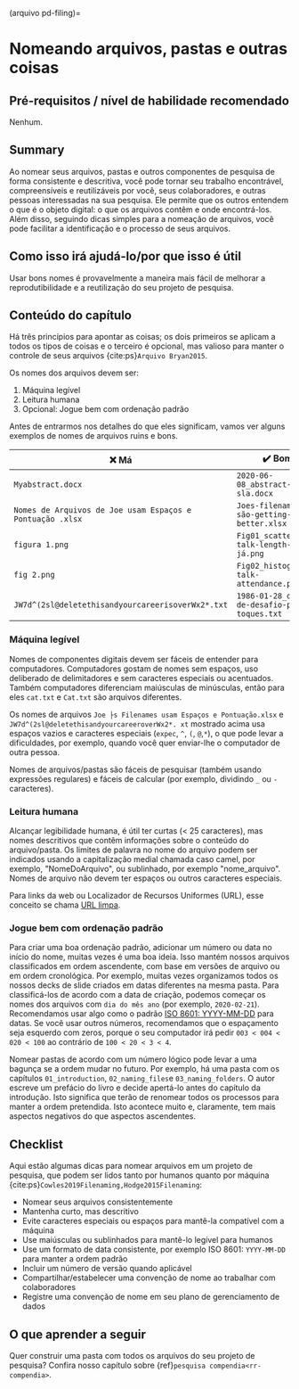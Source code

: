 (arquivo pd-filing)=
# Nomeando arquivos, pastas e outras coisas

## Pré-requisitos / nível de habilidade recomendado

Nenhum.

## Summary

Ao nomear seus arquivos, pastas e outros componentes de pesquisa de forma consistente e descritiva, você pode tornar seu trabalho encontrável, compreensíveis e reutilizáveis por você, seus colaboradores, e outras pessoas interessadas na sua pesquisa. Ele permite que os outros entendem o que é o objeto digital: o que os arquivos contêm e onde encontrá-los. Além disso, seguindo dicas simples para a nomeação de arquivos, você pode facilitar a identificação e o processo de seus arquivos.

## Como isso irá ajudá-lo/por que isso é útil

Usar bons nomes é provavelmente a maneira mais fácil de melhorar a reprodutibilidade e a reutilização do seu projeto de pesquisa.

## Conteúdo do capítulo

Há três princípios para apontar as coisas; os dois primeiros se aplicam a todos os tipos de coisas e o terceiro é opcional, mas valioso para manter o controle de seus arquivos {cite:ps}`Arquivo Bryan2015`.

Os nomes dos arquivos devem ser:
1. Máquina legível
2. Leitura humana
3. Opcional: Jogue bem com ordenação padrão


Antes de entrarmos nos detalhes do que eles significam, vamos ver alguns exemplos de nomes de arquivos ruins e bons.

| ❌ Má                                                      | ✔️ Bom                                        |
| --------------------------------------------------------- | --------------------------------------------- |
| `Myabstract.docx`                                         | `2020-06-08_abstract-for-sla.docx`            |
| `Nomes de Arquivos de Joe usam Espaços e Pontuação .xlsx` | `Joes-filenames-são-getting-better.xlsx`      |
| `figura 1.png`                                            | `Fig01_scatterplot-talk-length-vs-já.png`     |
| `fig 2.png`                                               | `Fig02_histogram-talk-attendance.png`         |
| `JW7d^(2sl@deletethisandyourcareerisoverWx2*.txt`         | `1986-01-28_dados-de-desafio-para-toques.txt` |


### Máquina legível

Nomes de componentes digitais devem ser fáceis de entender para computadores. Computadores gostam de nomes sem espaços, uso deliberado de delimitadores e sem caracteres especiais ou acentuados. Também computadores diferenciam maiúsculas de minúsculas, então para eles `cat.txt` e `Cat.txt` são arquivos diferentes.

Os nomes de arquivos `Joe ├s Filenames usam Espaços e Pontuação.xlsx` e `JW7d^(2sl@deletethisandyourcareeroverWx2*. xt` mostrado acima usa espaços vazios e caracteres especiais (`expec`, `^`, `(`, `@`,`*`), o que pode levar a dificuldades, por exemplo, quando você quer enviar-lhe o computador de outra pessoa.

Nomes de arquivos/pastas são fáceis de pesquisar (também usando expressões regulares) e fáceis de calcular (por exemplo, dividindo `_` ou `-` caracteres).

### Leitura humana

Alcançar legibilidade humana, é útil ter curtas (< 25 caracteres), mas nomes descritivos que contêm informações sobre o conteúdo do arquivo/pasta. Os limites de palavra no nome do arquivo podem ser indicados usando a capitalização medial chamada caso camel, por exemplo, "NomeDoArquivo", ou sublinhado, por exemplo "nome_arquivo". Nomes de arquivo não devem ter espaços ou outros caracteres especiais.

Para links da web ou Localizador de Recursos Uniformes (URL), esse conceito se chama [URL limpa](https://en.wikipedia.org/wiki/Clean_URL).

### Jogue bem com ordenação padrão

Para criar uma boa ordenação padrão, adicionar um número ou data no início do nome, muitas vezes é uma boa ideia. Isso mantém nossos arquivos classificados em ordem ascendente, com base em versões de arquivo ou em ordem cronológica. Por exemplo, muitas vezes organizamos todos os nossos decks de slide criados em datas diferentes na mesma pasta. Para classificá-los de acordo com a data de criação, podemos começar os nomes dos arquivos com `dia do mês ano` (por exemplo, `2020-02-21`). Recomendamos usar algo como o padrão [ISO 8601: YYYY-MM-DD](https://en.wikipedia.org/wiki/ISO_8601) para datas. Se você usar outros números, recomendamos que o espaçamento seja esquerdo com zeros, porque o seu computador irá pedir `003 < 004 < 020 < 100` ao contrário de `100 < 20 < 3 < 4`.

Nomear pastas de acordo com um número lógico pode levar a uma bagunça se a ordem mudar no futuro. Por exemplo, há uma pasta com os capítulos `01_introduction`, `02_naming_files`e `03_naming_folders`. O autor escreve um prefácio do livro e decide apertá-lo antes do capítulo da introdução. Isto significa que terão de renomear todos os processos para manter a ordem pretendida. Isto acontece muito e, claramente, tem mais aspectos negativos do que aspectos ascendentes.

## Checklist

Aqui estão algumas dicas para nomear arquivos em um projeto de pesquisa, que podem ser lidos tanto por humanos quanto por máquina {cite:ps}`Cowles2019Filenaming,Hodge2015Filenaming`:

- Nomear seus arquivos consistentemente
- Mantenha curto, mas descritivo
- Evite caracteres especiais ou espaços para mantê-la compatível com a máquina
- Use maiúsculas ou sublinhados para mantê-lo legível para humanos
- Use um formato de data consistente, por exemplo ISO 8601: `YYYY-MM-DD` para manter a ordem padrão
- Incluir um número de versão quando aplicável
- Compartilhar/estabelecer uma convenção de nome ao trabalhar com colaboradores
- Registre uma convenção de nome em seu plano de gerenciamento de dados


## O que aprender a seguir

Quer construir uma pasta com todos os arquivos do seu projeto de pesquisa? Confira nosso capítulo sobre {ref}`pesquisa compendia<rr-compendia>`.
